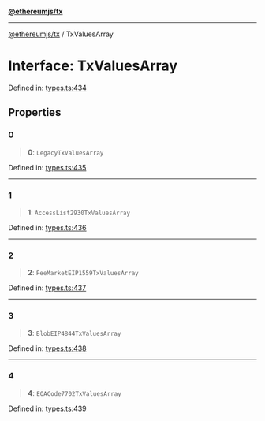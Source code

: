 [**@ethereumjs/tx**](../README.md)

***

[@ethereumjs/tx](../README.md) / TxValuesArray

# Interface: TxValuesArray

Defined in: [types.ts:434](https://github.com/ethereumjs/ethereumjs-monorepo/blob/master/packages/tx/src/types.ts#L434)

## Properties

### 0

> **0**: `LegacyTxValuesArray`

Defined in: [types.ts:435](https://github.com/ethereumjs/ethereumjs-monorepo/blob/master/packages/tx/src/types.ts#L435)

***

### 1

> **1**: `AccessList2930TxValuesArray`

Defined in: [types.ts:436](https://github.com/ethereumjs/ethereumjs-monorepo/blob/master/packages/tx/src/types.ts#L436)

***

### 2

> **2**: `FeeMarketEIP1559TxValuesArray`

Defined in: [types.ts:437](https://github.com/ethereumjs/ethereumjs-monorepo/blob/master/packages/tx/src/types.ts#L437)

***

### 3

> **3**: `BlobEIP4844TxValuesArray`

Defined in: [types.ts:438](https://github.com/ethereumjs/ethereumjs-monorepo/blob/master/packages/tx/src/types.ts#L438)

***

### 4

> **4**: `EOACode7702TxValuesArray`

Defined in: [types.ts:439](https://github.com/ethereumjs/ethereumjs-monorepo/blob/master/packages/tx/src/types.ts#L439)
